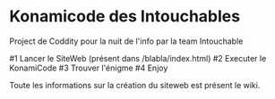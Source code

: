 # Konamicode des Intouchables
Project de Coddity pour la nuit de l'info par la team Intouchable 

#1 Lancer le SiteWeb (présent dans /blabla/index.html)
#2 Executer le KonamiCode
#3 Trouver l'énigme
#4 Enjoy

Toute les informations sur la création du siteweb est présent le wiki.

